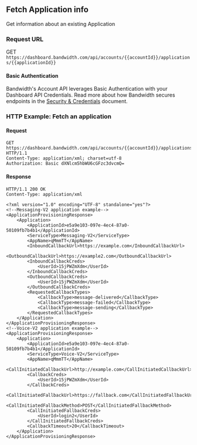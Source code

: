 ## Fetch Application info

Get information about an existing Application

### Request URL

GET `https://dashboard.bandwidth.com/api/accounts/{{accountId}}/applications/{{applicationId}}`

#### Basic Authentication

Bandwidth's Account API leverages Basic Authentication with your Dashboard API Credentials. Read more about how Bandwidth secures endpoints in the [Security & Credentials](../../../guides/accountCredentials.md) document.

### HTTP Example: Fetch an application

#### Request
```http
GET https://dashboard.bandwidth.com/api/accounts/{{accountId}}/applications/{{applicationId}} HTTP/1.1
Content-Type: application/xml; charset=utf-8
Authorization: Basic dXNlcm5hbWU6cGFzc3dvcmQ=
```

#### Response
```http
HTTP/1.1 200 OK
Content-Type: application/xml

<?xml version="1.0" encoding="UTF-8" standalone="yes"?>
<!--Messaging-V2 application example-->
<ApplicationProvisioningResponse>
    <Application>
        <ApplicationId>e5a9e103-097e-4ec4-87a0-50109fb7b4b1</ApplicationId>
        <ServiceType>Messaging-V2</ServiceType>
        <AppName>qMmmTT</AppName>
        <InboundCallbackUrl>https://example.com</InboundCallbackUrl>
        <OutboundCallbackUrl>https://example2.com</OutboundCallbackUrl>
        <InboundCallbackCreds>
            <UserId>15jPWZmXdm</UserId>
        </InboundCallbackCreds>
        <OutboundCallbackCreds>
            <UserId>15jPWZmXdm</UserId>
        </OutboundCallbackCreds>
        <RequestedCallbackTypes>
            <CallbackType>message-delivered</CallbackType>
            <CallbackType>message-failed</CallbackType>
            <CallbackType>message-sending</CallbackType>
        </RequestedCallbackTypes>
    </Application>
</ApplicationProvisioningResponse>
<!--Voice-V2 application example-->
<ApplicationProvisioningResponse>
    <Application>
        <ApplicationId>e5a9e103-097e-4ec4-87a0-50109fb7b4b1</ApplicationId>
        <ServiceType>Voice-V2</ServiceType>
        <AppName>qMmmTT</AppName>
        <CallInitiatedCallbackUrl>http://example.com</CallInitiatedCallbackUrl>
        <CallbackCreds>
            <UserId>15jPWZmXdm</UserId>
        </CallbackCreds>
        <CallInitiatedFallbackUrl>https://fallback.com</CallInitiatedFallbackUrl>
        <CallInitiatedFallbackMethod>POST</CallInitiatedFallbackMethod>
        <CallInitiatedFallbackCreds>
            <UserId>login2</UserId>
        </CallInitiatedFallbackCreds>
        <CallbackTimeout>20</CallbackTimeout>
    </Application>
</ApplicationProvisioningResponse>
```
